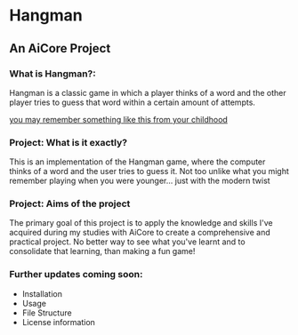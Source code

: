 # Hangman

## An AiCore Project

### What is Hangman?:
 Hangman is a classic game in which a player thinks of a word and the other player tries to guess that word within a certain amount of attempts.


 [you may remember something like this from your childhood](assets/hangman_drawing.jpeg)
 
### Project: What is it exactly? 
This is an implementation of the Hangman game, where the computer thinks of a word and the user tries to guess it. Not too unlike what you might remember playing when you were younger... just with the modern twist 

### Project: Aims of the project 
The primary goal of this project is to apply the knowledge and skills I've acquired during my studies with AiCore to create a comprehensive and practical project. No better way to see what you've learnt and to consolidate that learning, than making a fun game! 

### Further updates coming soon:
 - Installation 
 - Usage 
 - File Structure 
 - License information 